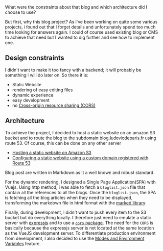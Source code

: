What were the constraints about that blog and which architecture did I choose to use?

But first, why this blog project? As I've been working on quite some various projects, i found out that I forget details and unfortunately spend too much time looking for answers again. I could of course used existing blog or CMS to achieve that need but I wanted to dig further and see how to implement one.


## Design constraints

I didn't want to make it too fancy with a backend; it will probably be something I will do later on. So there it is:

* Static Website
* rendering of easy editing files 
* dynamic experience
* easy development
* no [Cross-origin resource sharing (CORS)](https://developer.mozilla.org/fr/docs/Web/HTTP/CORS)


## Architecture

To achieve the project, I decided to host a static website on an amazon S3 bucket and to route the blog to the subdomain blog.ludovicdeparis.fr using route 53. Of course, this can be done on any other server
* [Hosting a static website on Amazon S3](https://docs.aws.amazon.com/AmazonS3/latest/dev/WebsiteHosting.html)
* [Configuring a static website using a custom domain registered with Route 53](https://docs.aws.amazon.com/AmazonS3/latest/dev/website-hosting-custom-domain-walkthrough.html)

Blog post are written in Markdown as it a well known and robust standard.

For the dynamic rendering, I designed a Single Page Application(SPA) with Vuejs. Using http method, i was able to fetch a `bloglist.json` file that contain all the references to all the blogs. Once the `bloglist.json`, the SPA is fetching all the blog articles when they need to be displayed, transforming the markdown file in html format with the [marked library](https://www.npmjs.com/package/marked)

Finally, during development, I didn't want to push every item to the S3 bucket but do everything locally. I therefore just need to emulate a static server with [expressjs](https://expressjs.com/fr/) and to use a [`cors` package](https://www.npmjs.com/package/cors). The need for the `CORS` is basically because the expressjs server is not located at the same location as the VueJS development server.
To differentiate production environment from development, I also decided to use the [Modes and Environment Variables](https://cli.vuejs.org/guide/mode-and-env.html) feature.


